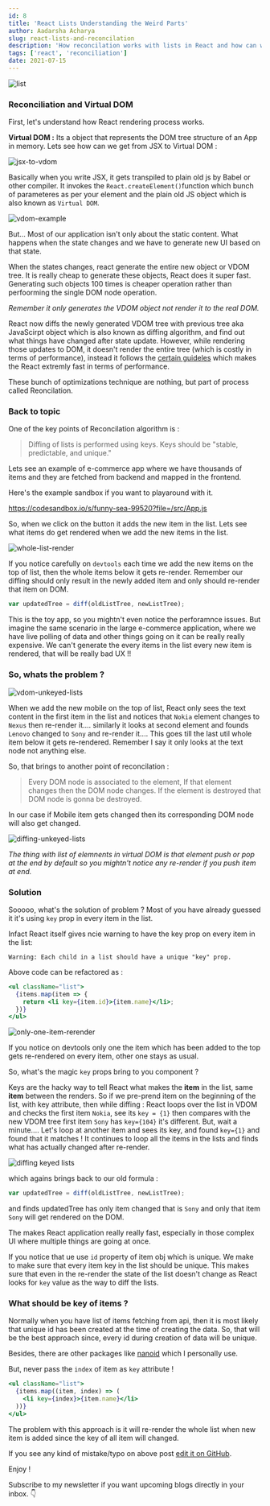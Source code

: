 ```yaml
---
id: 8
title: 'React Lists Understanding the Weird Parts'
author: Aadarsha Acharya
slug: react-lists-and-reconcilation
description: 'How reconcilation works with lists in React and how can we use key attribute to prevent unnecessary re-render.'
tags: ['react', 'reconciliation']
date: 2021-07-15
---
```


<img src="lists.jpeg" alt="list"/>

### Reconciliation and Virtual DOM

First, let's understand how React rendering process works.

**Virtual DOM :** Its a object that represents the DOM tree structure of an App in memory. Lets see how can we get from JSX to Virtual DOM :

<img src="jsx-to-vdom.png" alt="jsx-to-vdom"/>

Basically when you write JSX, it gets transpiled to plain old js by Babel or other compiler. It invokes the `React.createElement()`function which bunch of parameteres as per your element and the plain old JS object which is also known as `Virtual DOM`.

<img src="vdom-example.png" alt="vdom-example"/>

But...
Most of our application isn't only about the static content. What happens when the state changes and we have to generate new UI based on that state.

When the states changes, react generate the entire new object or VDOM tree. It is really cheap to generate these objects, React does it super fast. Generating such objects 100 times is cheaper operation rather than perfoorming the single DOM node operation.

_Remember it only generates the VDOM object not render it to the real DOM._

React now diffs the newly generated VDOM tree with previous tree aka JavaScirpt object which is also known as diffing algorithm, and find out what things have changed after state update. However, while rendering those updates to DOM, it doesn't render the entire tree (which is costly in terms of performance), instead it follows the [certain guideles](https://reactjs.org/docs/reconciliation.html#motivation) which makes the React extremly fast in terms of performance.

These bunch of optimizations technique are nothing, but part of process called Reoncilation.

### Back to topic

One of the key points of Reconcilation algorithm is :

> Diffing of lists is performed using keys. Keys should be "stable, predictable, and unique."

Lets see an example of e-commerce app where we have thousands of items and they are fetched from backend and mapped in the frontend.

Here's the example sandbox if you want to playaround with it.

https://codesandbox.io/s/funny-sea-99520?file=/src/App.js

So, when we click on the button it adds the new item in the list. Lets see what items do get rendered when we add the new items in the list.

<img src="whole-list-render.gif" alt="whole-list-render"  width="auto" height="auto"/>

If you notice carefully on `devtools` each time we add the new items on the top of list, then the whole items below it gets re-render.
Remember our diffing should only result in the newly added item and only should re-render that item on DOM.

```js
var updatedTree = diff(oldListTree, newListTree);
```

This is the toy app, so you mightn't even notice the perforamnce issues. But
imagine the same scenario in the large e-commerce application, where we have live polling of data and other things going on it can be really really expensive. We can't generate the every items in the list every new item is rendered, that will be really bad UX !!

### So, whats the problem ?

<img src="vdom-unkeyed-lists.png" alt="vdom-unkeyed-lists" />

When we add the new mobile on the top of list, React only sees the text content in the first item in the list and notices that `Nokia` element changes to `Nexus` then re-render it.... similarly it looks at second element and founds `Lenovo` changed to `Sony` and re-render it....
This goes till the last util whole item below it gets re-rendered. Remember I say it only looks at the text node not anything else.

So, that brings to another point of reconcilation :

> Every DOM node is associated to the element, If that element changes then the DOM node
> changes. If the element is destroyed that DOM node is gonna be destroyed.

In our case if Mobile item gets changed then its corresponding DOM node will also get changed.

<img src="diffing-unkeyed-lists.png" alt="diffing-unkeyed-lists"/>

_The thing with list of elemnents in virtual DOM is that element push or pop at the end by default so you mightn't notice any re-render if you push item at end._

### Solution

Sooooo, what's the solution of problem ? Most of you have already guessed it it's using `key`
prop in every item in the list.

Infact React itself gives ncie warning to have the key prop on every item in the list:

```
Warning: Each child in a list should have a unique "key" prop.
```

Above code can be refactored as :

```jsx
<ul className="list">
  {items.map(item => {
    return <li key={item.id}>{item.name}</li>;
  })}
</ul>
```

<img src="only-one-item-rerender.gif" alt="only-one-item-rerender" />

If you notice on devtools only one the item which has been added to the top gets re-rendered on every item, other one stays as usual.

So, what's the magic `key` props bring to you component ?

Keys are the hacky way to tell React what makes the **item** in the list, same **item** between the renders.
So if we pre-prend item on the beginning of the list, with key attribute, then while diffing : React loops over the list in VDOM and checks the first item `Nokia`, see its `key = {1}` then compares with the new VDOM tree first item `Sony` has `key={104}` it's different. But, wait a minute.... Let's loop at another item and sees its key, and found `key={1}` and found that it matches ! It continues to loop all the items in the lists and finds what has actually changed after re-render.

<img src="diffing-keyed-lists.png" alt="diffing keyed lists" />

which agains brings back to our old formula :

```js
var updatedTree = diff(oldListTree, newListTree);
```

and finds updatedTree has only item changed that is `Sony` and only that item `Sony` will get rendered on the DOM.

The makes React application really really fast, especially in those complex UI where multiple things are going at once.

If you notice that ue use `id` property of item obj which is unique. We make to make sure that every item key in the list should be unique. This makes sure that even in the re-render the state of the list doesn't change as React looks for `key` value as the way to diff the lists.

### What should be key of items ?

Normally when you have list of items fetching from api, then it is most likely that unique id has been created at the time of creating the data. So, that will be the best approach since, every id during creation of data will be unique.

Besides, there are other packages like [nanoid](https://www.npmjs.com/package/nanoid) which I personally use.

But, never pass the `index` of item as `key` attribute !

```jsx
<ul className="list">
  {items.map((item, index) => (
    <li key={index}>{item.name}</li>
  ))}
</ul>
```

The problem with this approach is it will re-render the whole list when new item is added since the key of all item will changed.

If you see any kind of mistake/typo on above post [edit it on GitHub](https://github.com/adarshaacharya/adarshaacharya.com.np/edit/master/content/posts/07-role-based-authorization-react-router-v6/index.md).

Enjoy !

Subscribe to my newsletter if you want upcoming blogs directly in your inbox. 👇
